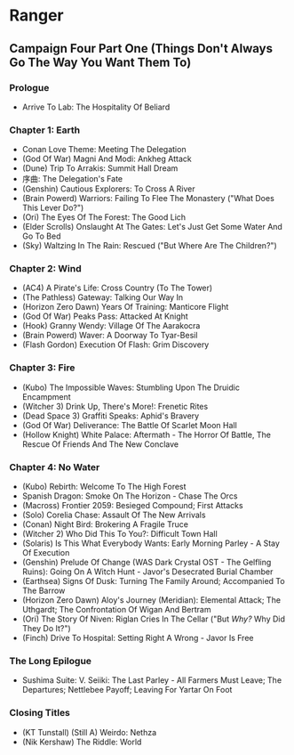 # Ranger
## Campaign Four Part One (Things Don't Always Go The Way You Want Them To)
### Prologue

* Arrive To Lab: The Hospitality Of Beliard

### Chapter 1: Earth

* Conan Love Theme: Meeting The Delegation
* (God Of War) Magni And Modi: Ankheg Attack
* (Dune) Trip To Arrakis: Summit Hall Dream
* 序曲: The Delegation's Fate
* (Genshin) Cautious Explorers: To Cross A River
* (Brain Powerd) Warriors: Failing To Flee The Monastery ("What Does This Lever Do?")
* (Ori) The Eyes Of The Forest: The Good Lich
* (Elder Scrolls) Onslaught At The Gates: Let's Just Get Some Water And Go To Bed
* (Sky) Waltzing In The Rain: Rescued ("But Where Are The Children?")

### Chapter 2: Wind

* (AC4) A Pirate's Life: Cross Country (To The Tower)
* (The Pathless) Gateway: Talking Our Way In
* (Horizon Zero Dawn) Years Of Training: Manticore Flight
* (God Of War) Peaks Pass: Attacked At Knight
* (Hook) Granny Wendy: Village Of The Aarakocra
* (Brain Powerd) Waver: A Doorway To Tyar-Besil
* (Flash Gordon) Execution Of Flash: Grim Discovery

### Chapter 3: Fire

* (Kubo) The Impossible Waves: Stumbling Upon The Druidic Encampment
* (Witcher 3) Drink Up, There's More!: Frenetic Rites
* (Dead Space 3) Graffiti Speaks: Aphid's Bravery
* (God Of War) Deliverance: The Battle Of Scarlet Moon Hall
* (Hollow Knight) White Palace: Aftermath - The Horror Of Battle, The Rescue Of Friends And The New Conclave

### Chapter 4: No Water

* (Kubo) Rebirth: Welcome To The High Forest
* Spanish Dragon: Smoke On The Horizon - Chase The Orcs
* (Macross) Frontier 2059: Besieged Compound; First Attacks
* (Solo) Corelia Chase: Assault Of The New Arrivals
* (Conan) Night Bird: Brokering A Fragile Truce
* (Witcher 2) Who Did This To You?: Difficult Town Hall
* (Solaris) Is This What Everybody Wants: Early Morning Parley - A Stay Of Execution
* (Genshin) Prelude Of Change (WAS Dark Crystal OST - The Gelfling Ruins): Going On A Witch Hunt - Javor's Desecrated Burial Chamber
* (Earthsea) Signs Of Dusk: Turning The Family Around; Accompanied To The Barrow
* (Horizon Zero Dawn) Aloy's Journey (Meridian): Elemental Attack; The Uthgardt; The Confrontation Of Wigan And Bertram
* (Ori) The Story Of Niven: Riglan Cries In The Cellar ("But *Why?* Why Did They Do It?")
* (Finch) Drive To Hospital: Setting Right A Wrong - Javor Is Free

### The Long Epilogue

* Sushima Suite: V. Seiiki: The Last Parley - All Farmers Must Leave; The Departures; Nettlebee Payoff; Leaving For Yartar On Foot

### Closing Titles

* (KT Tunstall) (Still A) Weirdo: Nethza
* (Nik Kershaw) The Riddle: World
